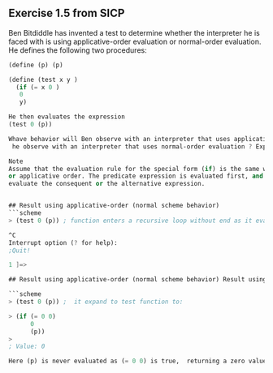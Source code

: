 ## Exercise 1.5 from SICP

Ben Bitdiddle has invented a test to determine whether the interpreter he is faced with is using
applicative-order evaluation or normal-order evaluation. He defines the following two procedures:

```scheme
(define (p) (p)                                                                                                                                                                                                                                                                                                                                                                                                                                                                                                                                                                                                                                                                                                                                                                                                                                                                                                      )

(define (test x y ) 
  (if (= x 0 ) 
   0 
   y)

He then evaluates the expression
(test 0 (p))

Whave behavior will Ben observe with an interpreter that uses applicative-order evaluation ? What behavior will
 he observe with an interpreter that uses normal-order evaluation ? Explain your answer. 

Note
Assume that the evaluation rule for the special form (if) is the same whether the interpreter is using normal 
or applicative order. The predicate expression is evaluated first, and the result determines whether to 
evaluate the consequent or the alternative expression.


## Result using applicative-order (normal scheme behavior) 
```scheme 
> (test 0 (p)) ; function enters a recursive loop without end as it evaluates (p) who evaluates (p) and so on

^C
Interrupt option (? for help):  
;Quit!

1 ]=> 

## Result using applicative-order (normal scheme behavior) Result using normal-order evaluation (call function then expand parameters)

```scheme 
> (test 0 (p)) ;  it expand to test function to:

> (if (= 0 0) 
      0
      (p))
>
; Value: 0

Here (p) is never evaluated as (= 0 0) is true,  returning a zero value and never trying to evaluate (p) 